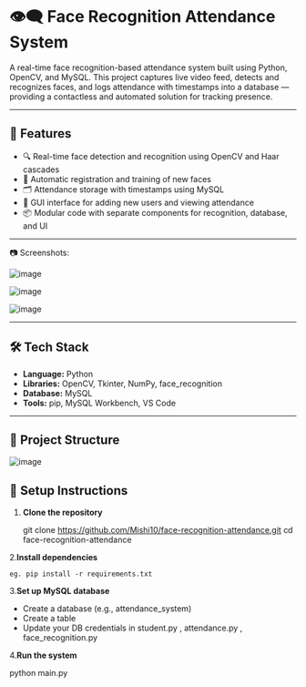 # 👁️‍🗨️ Face Recognition Attendance System

A real-time face recognition-based attendance system built using Python, OpenCV, and MySQL. This project captures live video feed, detects and recognizes faces, and logs attendance with timestamps into a database — providing a contactless and automated solution for tracking presence.

---

## 🚀 Features

- 🔍 Real-time face detection and recognition using OpenCV and Haar cascades
- 🧠 Automatic registration and training of new faces
- 🗂️ Attendance storage with timestamps using MySQL
- 🧾 GUI interface for adding new users and viewing attendance
- 📦 Modular code with separate components for recognition, database, and UI

---

📷 Screenshots:

![image](https://github.com/user-attachments/assets/1303f9c0-2347-4a96-8bde-25adf401a007)

![image](https://github.com/user-attachments/assets/5135afb1-2e13-4c78-b750-b9aa23265bf0)

![image](https://github.com/user-attachments/assets/f3e5d163-c21b-4971-988f-ef53e24227a7)


---

## 🛠️ Tech Stack

- **Language:** Python
- **Libraries:** OpenCV, Tkinter, NumPy, face_recognition
- **Database:** MySQL
- **Tools:** pip, MySQL Workbench, VS Code

---

## 📂 Project Structure

![image](https://github.com/user-attachments/assets/5003af5e-cd18-40ae-8a01-09610698bba9)


## 🔧 Setup Instructions

1. **Clone the repository**
   
   git clone https://github.com/Mishi10/face-recognition-attendance.git
   cd face-recognition-attendance

2.**Install dependencies**

    eg. pip install -r requirements.txt

3.**Set up MySQL database**

  - Create a database (e.g., attendance_system)
  - Create a table
  - Update your DB credentials in student.py , attendance.py , face_recognition.py

4.**Run the system**

  python main.py




  
